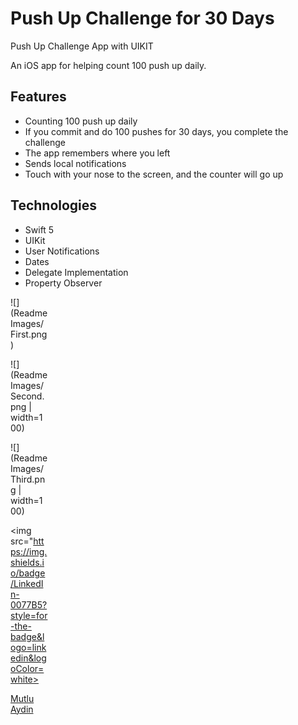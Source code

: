 # Push Up Challenge for 30 Days 
Push Up Challenge App with UIKIT


An iOS app for helping count 100 push up daily.

## Features
* Counting 100 push up daily
* If you commit and do 100 pushes for 30 days, you complete the challenge
* The app remembers where you left 
* Sends local notifications
* Touch with your nose to the screen, and the counter will go up

## Technologies
* Swift 5
* UIKit
* User Notifications
* Dates
* Delegate Implementation
* Property Observer

<div style="width:60px ; height:100px">
![](ReadmeImages/First.png)
<div>


![](ReadmeImages/Second.png | width=100)

![](ReadmeImages/Third.png | width=100)

<img src="https://img.shields.io/badge/LinkedIn-0077B5?style=for-the-badge&logo=linkedin&logoColor=white>
<div class="badge-base LI-profile-badge" data-locale="tr_TR" data-size="medium" data-theme="light" data-type="VERTICAL" data-vanity="mutluaydin" data-version="v1"><a class="badge-base__link LI-simple-link" href="https://www.linkedin.com/in/mutluaydin?trk=profile-badge">Mutlu Aydin</a></div>
              

